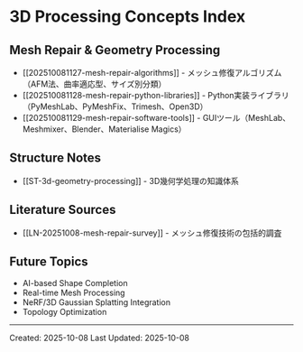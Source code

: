 # 3D Processing Concepts Index

## Mesh Repair & Geometry Processing
- [[202510081127-mesh-repair-algorithms]] - メッシュ修復アルゴリズム（AFM法、曲率適応型、サイズ別分類）
- [[202510081128-mesh-repair-python-libraries]] - Python実装ライブラリ（PyMeshLab、PyMeshFix、Trimesh、Open3D）
- [[202510081129-mesh-repair-software-tools]] - GUIツール（MeshLab、Meshmixer、Blender、Materialise Magics）

## Structure Notes
- [[ST-3d-geometry-processing]] - 3D幾何学処理の知識体系

## Literature Sources
- [[LN-20251008-mesh-repair-survey]] - メッシュ修復技術の包括的調査

## Future Topics
- AI-based Shape Completion
- Real-time Mesh Processing
- NeRF/3D Gaussian Splatting Integration
- Topology Optimization

---
Created: 2025-10-08
Last Updated: 2025-10-08
